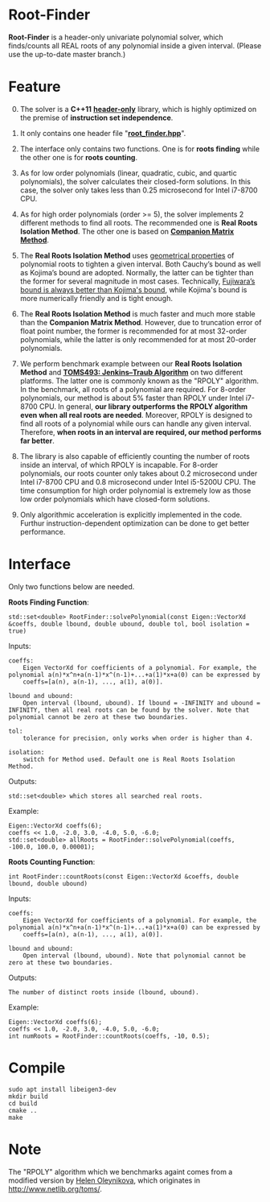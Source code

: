 # Root-Finder
__Root-Finder__ is a header-only univariate polynomial solver, which finds/counts all REAL roots of any polynomial inside a given interval. (Please use the up-to-date master branch.)

# Feature

0. The solver is a __C++11__ [__header-only__](https://en.wikipedia.org/wiki/Header-only) library, which is highly optimized on the 
premise of __instruction set independence__.

1. It only contains one header file "[__root_finder.hpp__](https://github.com/ZJU-FAST-Lab/Root-Finder/blob/master/root_finder/include/root_finder/root_finder.hpp)".

2. The interface only contains two functions. One is for __roots finding__ while the other one is for __roots counting__.

3. As for low order polynomials (linear, quadratic, cubic, and quartic polynomials), the solver calculates their closed-form solutions. 
In this case, the solver only takes less than 0.25 microsecond for Intel i7-8700 CPU.

4. As for high order polynomials (order >= 5), the solver implements 2 different methods to find all roots. The recommended 
one is __Real Roots Isolation Method__. The other one is based on [__Companion Matrix Method__](https://en.wikipedia.org/wiki/Companion_matrix). 

5. The __Real Roots Isolation Method__ uses [geometrical properties](https://en.wikipedia.org/wiki/Geometrical_properties_of_polynomial_roots) 
of polynomial roots to tighten a given interval. Both Cauchy’s bound as well as Kojima’s bound are adopted. Normally, the latter 
can be tighter than the former for several magnitude in most cases. Technically, [Fujiwara’s bound is always better than 
Kojima's bound](https://doi.org/10.1016/j.cam.2003.10.019), while Kojima's bound is more numerically friendly and is tight enough.

6. The __Real Roots Isolation Method__ is much faster and much more stable than the __Companion Matrix Method__. However, due to 
truncation error of float point number, the former is recommended for at most 32-order polynomials, while the latter is only 
recommended for at most 20-order polynomials.

7. We perform benchmark example between our __Real Roots Isolation Method__ and 
[__TOMS493: Jenkins–Traub Algorithm__](https://en.wikipedia.org/wiki/Jenkins%E2%80%93Traub_algorithm) on two different platforms. The latter one is commonly 
known as the "RPOLY" algorithm. In the benchmark, all roots of a polynomial are required. For 8-order polynomials, 
our method is about 5% faster than RPOLY under Intel i7-8700 CPU. In general, __our library outperforms the RPOLY algorithm even when all real roots are needed__. Moreover, RPOLY is designed to find all roots of a polynomial while ours can handle any given interval. 
Therefore, __when roots in an interval are required, our method performs far better__.

9. The library is also capable of efficiently counting the number of roots inside an interval, of which RPOLY is incapable. For 8-order 
polynomials, our roots counter only takes about 0.2 microsecond under Intel i7-8700 CPU and 0.8 microsecond under Intel i5-5200U CPU. The time 
consumption for high order polynomial is extremely low as those low order polynomials which have closed-form solutions.

10. Only algorithmic acceleration is explicitly implemented in the code. Furthur instruction-dependent optimization can be done to get better performance.

# Interface

Only two functions below are needed.

__Roots Finding Function__:

    std::set<double> RootFinder::solvePolynomial(const Eigen::VectorXd &coeffs, double lbound, double ubound, double tol, bool isolation = true)

Inputs:

    coeffs: 
        Eigen VectorXd for coefficients of a polynomial. For example, the polynomial a(n)*x^n+a(n-1)*x^(n-1)+...+a(1)*x+a(0) can be expressed by 
        coeffs=[a(n), a(n-1), ..., a(1), a(0)].

    lbound and ubound:
        Open interval (lbound, ubound). If lbound = -INFINITY and ubound = INFINITY, then all real roots can be found by the solver. Note that polynomial cannot be zero at these two boundaries.
    
    tol:
        tolerance for precision, only works when order is higher than 4.
    
    isolation:
        switch for Method used. Default one is Real Roots Isolation Method.

Outputs:

    std::set<double> which stores all searched real roots.

Example:
    
    Eigen::VectorXd coeffs(6);
    coeffs << 1.0, -2.0, 3.0, -4.0, 5.0, -6.0;
    std::set<double> allRoots = RootFinder::solvePolynomial(coeffs, -100.0, 100.0, 0.00001);

__Roots Counting Function__:

    int RootFinder::countRoots(const Eigen::VectorXd &coeffs, double lbound, double ubound)

Inputs:

    coeffs: 
        Eigen VectorXd for coefficients of a polynomial. For example, the polynomial a(n)*x^n+a(n-1)*x^(n-1)+...+a(1)*x+a(0) can be expressed by 
        coeffs=[a(n), a(n-1), ..., a(1), a(0)].

    lbound and ubound:
        Open interval (lbound, ubound). Note that polynomial cannot be zero at these two boundaries.

Outputs:

    The number of distinct roots inside (lbound, ubound).

Example:
    
    Eigen::VectorXd coeffs(6);
    coeffs << 1.0, -2.0, 3.0, -4.0, 5.0, -6.0;
    int numRoots = RootFinder::countRoots(coeffs, -10, 0.5);

# Compile

    sudo apt install libeigen3-dev
    mkdir build
    cd build
    cmake ..
    make

# Note

The "RPOLY" algorithm which we benchmarks againt comes from a modified version by [Helen Oleynikova](https://github.com/helenol), 
which originates in http://www.netlib.org/toms/.
